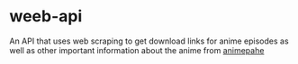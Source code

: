 # weeb-api
An API that uses web scraping to get download links for anime episodes as well as other important information about the anime from [animepahe](https://animepahe.ru/)
